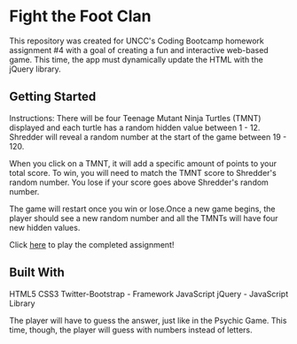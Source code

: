 # Fight the Foot Clan
This repository was created for UNCC's Coding Bootcamp homework assignment #4 with a goal of creating a fun and interactive web-based game. This time, the app must dynamically update the HTML with the jQuery library.

## Getting Started
Instructions:
There will be four Teenage Mutant Ninja Turtles (TMNT) displayed and each turtle has a random hidden value between 1 - 12. Shredder will reveal a random number at the start of the game between 19 - 120.

When you click on a TMNT, it will add a specific amount of points to your total score.
To win, you will need to match the TMNT score to Shredder's random number. You lose if your score goes above Shredder's random number.

The game will restart once you win or lose.Once a new game begins, the player should see a new random number and all the TMNTs will have four new hidden values. 

Click [here](https://buchananc.github.io/unit-4-game/) to play the completed assignment!

## Built With
HTML5
CSS3
Twitter-Bootstrap - Framework
JavaScript
jQuery - JavaScript Library

The player will have to guess the answer, just like in the Psychic Game. This time, though, the player will guess with numbers instead of letters.


